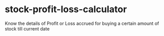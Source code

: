# stock-profit-loss-calculator
Know the details of Profit or Loss accrued for buying a certain amount of stock till current date
